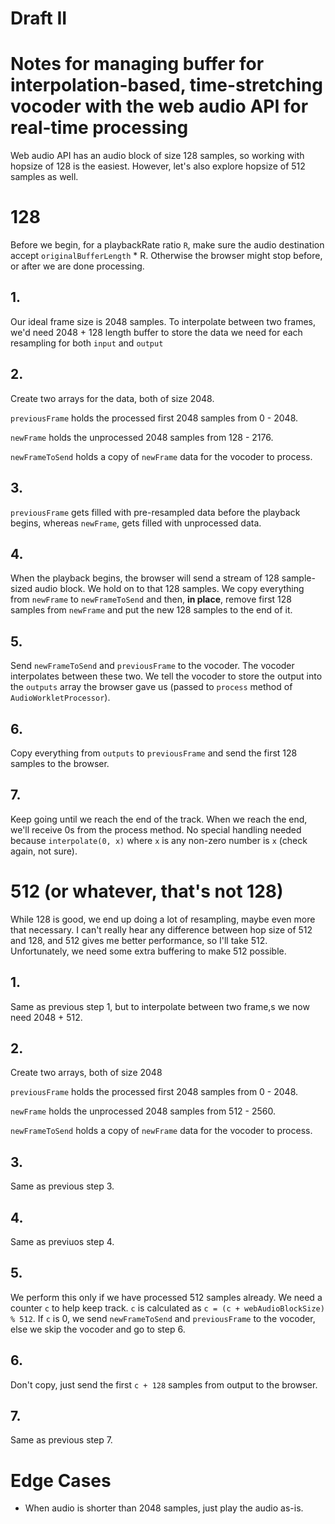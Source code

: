 # Draft II

# Notes for managing buffer for interpolation-based, time-stretching vocoder with the web audio API for real-time processing

Web audio API has an audio block of size 128 samples, so working with hopsize of 128 is the easiest. However, let's also explore hopsize of 512 samples as well.

# 128

Before we begin, for a playbackRate ratio `R`, make sure the audio destination accept `originalBufferLength` * R. Otherwise the browser might stop before, or after we are done processing.

## 1.

Our ideal frame size is 2048 samples. To interpolate between two frames, we'd need 2048 + 128 length buffer to store the data we need for each resampling for both `input` and `output`

## 2.

Create two arrays for the data, both of size 2048.

`previousFrame` holds the processed first 2048 samples from 0 - 2048. 

`newFrame` holds the unprocessed 2048 samples from 128 - 2176.

`newFrameToSend` holds a copy of `newFrame` data for the vocoder to process.


## 3.

`previousFrame` gets filled with pre-resampled data before the playback begins, whereas `newFrame`, gets filled with unprocessed data.

## 4.

When the playback begins, the browser will send a stream of 128 sample-sized audio block. We hold on to that 128 samples. We copy everything from `newFrame` to `newFrameToSend` and then, **in place**, remove first 128 samples from `newFrame` and put the new 128 samples to the end of it.

## 5. 

Send `newFrameToSend` and `previousFrame` to the vocoder. The vocoder interpolates between these two. We tell the vocoder to store the output into the `outputs` array the browser gave us (passed to `process` method of `AudioWorkletProcessor`).

## 6. 

Copy everything from `outputs` to `previousFrame` and send the first 128 samples to the browser.

## 7. 
Keep going until we reach the end of the track. When we reach the end, we'll receive 0s from the process method. No special handling needed because `interpolate(0, x)` where `x` is any non-zero number is `x` (check again, not sure).

# 512 (or whatever, that's not 128)

While 128 is good, we end up doing a lot of resampling, maybe even more that necessary. I can't really hear any difference between hop size of 512 and 128, and 512 gives me better performance, so I'll take 512. Unfortunately, we need some extra buffering to make 512 possible.

## 1.

Same as previous step 1, but to interpolate between two frame,s we now need 2048 + 512.

## 2.

Create two arrays, both of size 2048

`previousFrame` holds the processed first 2048 samples from 0 - 2048.
 
`newFrame` holds the unprocessed 2048 samples from 512 - 2560.

`newFrameToSend` holds a copy of `newFrame` data for the vocoder to process.

## 3.

Same as previous step 3.

## 4.

Same as previuos step 4. 

## 5.

We perform this only if we have processed 512 samples already. We need a counter `c` to help keep track. `c` is calculated as `c = (c + webAudioBlockSize) % 512`. If `c` is 0, we send `newFrameToSend` and `previousFrame` to the vocoder, else we skip the vocoder and go to step 6.

## 6.

Don't copy, just send the first `c + 128` samples from output to the browser.

## 7.

Same as previous step 7.


# Edge Cases

- When audio is shorter than 2048 samples, just play the audio as-is.







